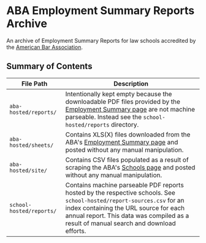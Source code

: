 # ABA Employment Summary Reports Archive

An archive of Employment Summary Reports for law schools accredited by the [American Bar Association](https://www.americanbar.org/).

## Summary of Contents

File Path | Description
--- | ---
`aba-hosted/reports/` | Intentionally kept empty because the downloadable PDF files provided by the [Employment Summary page](http://employmentsummary.abaquestionnaire.org/) are not machine parseable. Instead see the `school-hosted/reports` directory.
`aba-hosted/sheets/` | Contains XLS(X) files downloaded from the ABA's [Employment Summary page](http://employmentsummary.abaquestionnaire.org/) and posted without any manual manipulation.
`aba-hosted/site/` | Contains CSV files populated as a result of scraping the ABA's [Schools page](https://www.americanbar.org/groups/legal_education/resources/aba_approved_law_schools/official-guide-to-aba-approved-law-schools.html) and posted without any manual manipulation.
`school-hosted/reports/` | Contains machine parseable PDF reports hosted by the respective schools. See `school-hosted/report-sources.csv` for an index containing the URL source for each annual report. This data was compiled as a result of manual search and download efforts.
